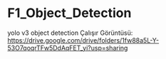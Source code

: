 # F1_Object_Detection
yolo v3 object detection
Çalışır Görüntüsü: https://drive.google.com/drive/folders/1fw88a5L-Y-53O7qoqrTFw5DdAqFET_yi?usp=sharing
